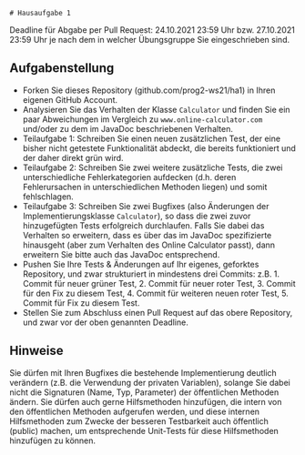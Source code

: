     # Hausaufgabe 1

Deadline für Abgabe per Pull Request: 24.10.2021 23:59 Uhr bzw. 27.10.2021 23:59 Uhr je nach dem in welcher Übungsgruppe Sie eingeschrieben sind.

## Aufgabenstellung

- Forken Sie dieses Repository (github.com/prog2-ws21/ha1) in Ihren eigenen GitHub Account.
- Analysieren Sie das Verhalten der Klasse `Calculator` und finden Sie ein paar Abweichungen im Vergleich zu `www.online-calculator.com` und/oder zu dem im JavaDoc beschriebenen Verhalten.
- Teilaufgabe 1: Schreiben Sie einen neuen zusätzlichen Test, der eine bisher nicht getestete Funktionalität abdeckt, die bereits funktioniert und der daher direkt grün wird.
- Teilaufgabe 2: Schreiben Sie zwei weitere zusätzliche Tests, die zwei unterschiedliche Fehlerkategorien aufdecken (d.h. deren Fehlerursachen in unterschiedlichen Methoden liegen) und somit fehlschlagen.
- Teilaufgabe 3: Schreiben Sie zwei Bugfixes (also Änderungen der Implementierungsklasse `Calculator`), so dass die zwei zuvor hinzugefügten Tests erfolgreich durchlaufen. Falls Sie dabei das Verhalten so erweitern, dass es über das im JavaDoc spezifizierte hinausgeht (aber zum Verhalten des Online Calculator passt), dann erweitern Sie bitte auch das JavaDoc entsprechend.
- Pushen Sie Ihre Tests & Änderungen auf Ihr eigenes, geforktes Repository, und zwar strukturiert in mindestens drei Commits: z.B. 1. Commit für neuer grüner Test, 2. Commit für neuer roter Test, 3. Commit für den Fix zu diesem Test, 4. Commit für weiteren neuen roter Test, 5. Commit für Fix zu diesem Test.
- Stellen Sie zum Abschluss einen Pull Request auf das obere Repository, und zwar vor der oben genannten Deadline.

## Hinweise

Sie dürfen mit Ihren Bugfixes die bestehende Implementierung deutlich verändern (z.B. die Verwendung der privaten Variablen), solange Sie dabei nicht die Signaturen (Name, Typ, Parameter) der öffentlichen Methoden ändern.
Sie dürfen auch gerne Hilfsmethoden hinzufügen, die intern von den öffentlichen Methoden aufgerufen werden, und diese internen Hilfsmethoden zum Zwecke der besseren Testbarkeit auch öffentlich (public) machen, um entsprechende Unit-Tests für diese Hilfsmethoden hinzufügen zu können.
